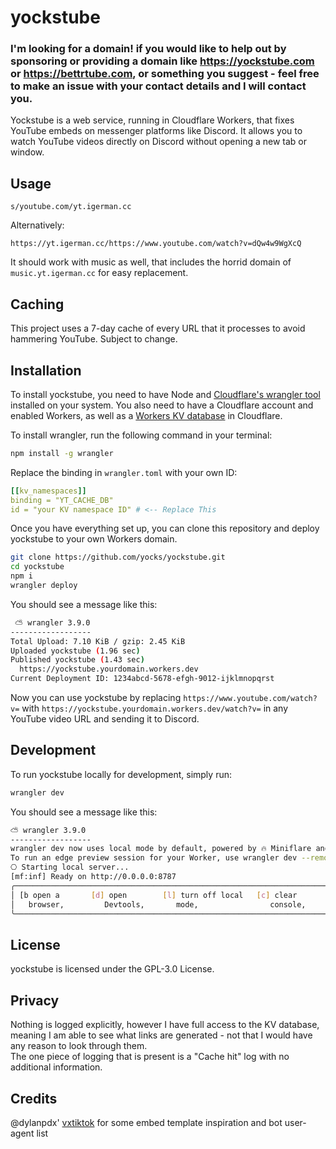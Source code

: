 # yockstube

### I'm looking for a domain! if you would like to help out by sponsoring or providing a domain like https://yockstube.com or https://bettrtube.com, or something you suggest - feel free to make an issue with your contact details and I will contact you.

Yockstube is a web service, running in Cloudflare Workers, that fixes YouTube embeds on messenger platforms like Discord. It allows you to watch YouTube videos directly on Discord without opening a new tab or window.

## Usage

```
s/youtube.com/yt.igerman.cc
```

Alternatively:
```
https://yt.igerman.cc/https://www.youtube.com/watch?v=dQw4w9WgXcQ
```

It should work with music as well, that includes the horrid domain of `music.yt.igerman.cc` for easy replacement.

## Caching
This project uses a 7-day cache of every URL that it processes to avoid hammering YouTube. Subject to change.

## Installation

To install yockstube, you need to have Node and [Cloudflare's wrangler tool](https://developers.cloudflare.com/workers/wrangler/) installed on your system. You also need to have a Cloudflare account and enabled Workers, as well as a [Workers KV database](https://developers.cloudflare.com/workers/wrangler/workers-kv/) in Cloudflare.

To install wrangler, run the following command in your terminal:

```bash
npm install -g wrangler
```

Replace the binding in `wrangler.toml` with your own ID:
```yaml
[[kv_namespaces]]
binding = "YT_CACHE_DB"
id = "your KV namespace ID" # <-- Replace This
```

Once you have everything set up, you can clone this repository and deploy yockstube to your own Workers domain.

```bash
git clone https://github.com/yocks/yockstube.git
cd yockstube
npm i
wrangler deploy
```

You should see a message like this:

```bash
 ⛅️ wrangler 3.9.0
------------------
Total Upload: 7.10 KiB / gzip: 2.45 KiB
Uploaded yockstube (1.96 sec)
Published yockstube (1.43 sec)
  https://yockstube.yourdomain.workers.dev
Current Deployment ID: 1234abcd-5678-efgh-9012-ijklmnopqrst
```

Now you can use yockstube by replacing `https://www.youtube.com/watch?v=` with `https://yockstube.yourdomain.workers.dev/watch?v=` in any YouTube video URL and sending it to Discord.

## Development

To run yockstube locally for development, simply run:

```bash
wrangler dev
```

You should see a message like this:

```bash
⛅️ wrangler 3.9.0
------------------
wrangler dev now uses local mode by default, powered by 🔥 Miniflare and 👷 workerd.
To run an edge preview session for your Worker, use wrangler dev --remote
⎔ Starting local server...
[mf:inf] Ready on http://0.0.0.0:8787
╭─────────────────────────────────────────────────────────────────────────────────╮
│ [b open a       [d] open        [l] turn off local   [c] clear       [x] to     │
│   browser,         Devtools,       mode,                console,        exit    │
╰─────────────────────────────────────────────────────────────────────────────────╯
```

## License

yockstube is licensed under the GPL-3.0 License.

## Privacy

Nothing is logged explicitly, however I have full access to the KV database, meaning I am able to see what links are generated - not that I would have any reason to look through them.  
The one piece of logging that is present is a "Cache hit" log with no additional information.

## Credits

@dylanpdx' [vxtiktok](https://github.com/dylanpdx/vxtiktok) for some embed template inspiration and bot user-agent list